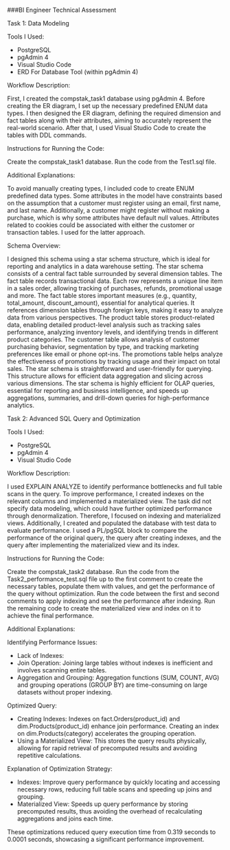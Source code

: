 ###BI Engineer Technical Assessment

Task 1: Data Modeling

Tools I Used:

- PostgreSQL
- pgAdmin 4
- Visual Studio Code
- ERD For Database Tool (within pgAdmin 4)

Workflow Description:

First, I created the compstak_task1 database using pgAdmin 4. 
Before creating the ER diagram, I set up the necessary predefined ENUM data types. 
I then designed the ER diagram, defining the required dimension and fact tables along with their attributes, aiming to accurately represent the real-world scenario. 
After that, I used Visual Studio Code to create the tables with DDL commands.

Instructions for Running the Code:

Create the compstak_task1 database.
Run the code from the Test1.sql file.

Additional Explanations:

To avoid manually creating types, I included code to create ENUM predefined data types. 
Some attributes in the model have constraints based on the assumption that a customer must register using an email, first name, and last name. 
Additionally, a customer might register without making a purchase, which is why some attributes have default null values. 
Attributes related to cookies could be associated with either the customer or transaction tables.
I used for the latter approach.

Schema Overview:

I designed this schema using a star schema structure, which is ideal for reporting and analytics in a data warehouse setting. 
The star schema consists of a central fact table surrounded by several dimension tables.
The fact table records transactional data. Each row represents a unique line item in a sales order, allowing tracking of purchases, refunds, promotional usage and more. 
The fact table stores important measures (e.g., quantity, total_amount, discount_amount), essential for analytical queries.
It references dimension tables through foreign keys, making it easy to analyze data from various perspectives. 
The product table stores product-related data, enabling detailed product-level analysis such as tracking sales performance, analyzing inventory levels, and identifying trends in different product categories. 
The customer table allows analysis of customer purchasing behavior, segmentation by type, and tracking marketing preferences like email or phone opt-ins. 
The promotions table helps analyze the effectiveness of promotions by tracking usage and their impact on total sales.
The star schema is straightforward and user-friendly for querying. 
This structure allows for efficient data aggregation and slicing across various dimensions. 
The star schema is highly efficient for OLAP queries, essential for reporting and business intelligence, and speeds up aggregations, summaries, and drill-down queries for high-performance analytics.


Task 2: Advanced SQL Query and Optimization

Tools I Used:

- PostgreSQL
- pgAdmin 4
- Visual Studio Code

Workflow Description:

I used EXPLAIN ANALYZE to identify performance bottlenecks and full table scans in the query. 
To improve performance, I created indexes on the relevant columns and implemented a materialized view. 
The task did not specify data modeling, which could have further optimized performance through denormalization. 
Therefore, I focused on indexing and materialized views.
Additionally, I created and populated the database with test data to evaluate performance. 
I used a PL/pgSQL block to compare the performance of the original query, the query after creating indexes, and the query after implementing the materialized view and its index.

Instructions for Running the Code:

Create the compstak_task2 database.
Run the code from the Task2_performance_test.sql file up to the first comment to create the necessary tables, populate them with values, and get the performance of the query without optimization.
Run the code between the first and second comments to apply indexing and see the performance after indexing.
Run the remaining code to create the materialized view and index on it to achieve the final performance.

Additional Explanations:

Identifying Performance Issues:

- Lack of Indexes:
- Join Operation: Joining large tables without indexes is inefficient and involves scanning entire tables.
- Aggregation and Grouping: Aggregation functions (SUM, COUNT, AVG) and grouping operations (GROUP BY) are time-consuming on large datasets without proper indexing.

Optimized Query:

- Creating Indexes:
    Indexes on fact.Orders(product_id) and dim.Products(product_id) enhance join performance.
    Creating an index on dim.Products(category) accelerates the grouping operation.
- Using a Materialized View: 
    This stores the query results physically, allowing for rapid retrieval of precomputed results and avoiding repetitive calculations.

Explanation of Optimization Strategy:

- Indexes: Improve query performance by quickly locating and accessing necessary rows, reducing full table scans and speeding up joins and grouping.
- Materialized View: Speeds up query performance by storing precomputed results, thus avoiding the overhead of recalculating aggregations and joins each time.

These optimizations reduced query execution time from 0.319 seconds to 0.0001 seconds, showcasing a significant performance improvement.
